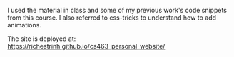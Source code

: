 I used the material in class and some of my previous work's code snippets from this course.
I also referred to css-tricks to understand how to add animations.

The site is deployed at:
https://richestrinh.github.io/cs463_personal_website/

